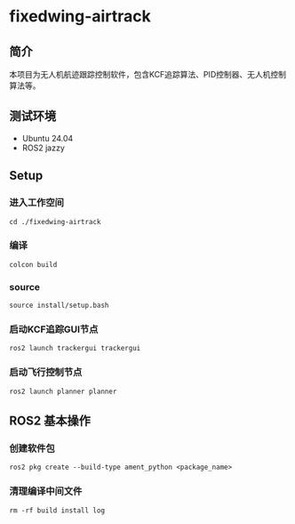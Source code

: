 # fixedwing-airtrack

## 简介
本项目为无人机航迹跟踪控制软件，包含KCF追踪算法、PID控制器、无人机控制算法等。
## 测试环境
- Ubuntu 24.04
- ROS2 jazzy

## Setup
### 进入工作空间
```
cd ./fixedwing-airtrack
```
### 编译
```
colcon build
```
### source
```
source install/setup.bash
```
### 启动KCF追踪GUI节点
```
ros2 launch trackergui trackergui
```
### 启动飞行控制节点
```
ros2 launch planner planner
```

## ROS2 基本操作
### 创建软件包
```
ros2 pkg create --build-type ament_python <package_name>
```
### 清理编译中间文件
```
rm -rf build install log
```